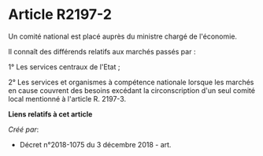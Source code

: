 # Article R2197-2

Un comité national est placé auprès du ministre chargé de l'économie.

Il connaît des différends relatifs aux marchés passés par :

1° Les services centraux de l'Etat ;

2° Les services et organismes à compétence nationale lorsque les marchés en cause couvrent des besoins excédant la
circonscription d'un seul comité local mentionné à l'article R. 2197-3.

**Liens relatifs à cet article**

_Créé par_:

  - Décret n°2018-1075 du 3 décembre 2018 - art.
